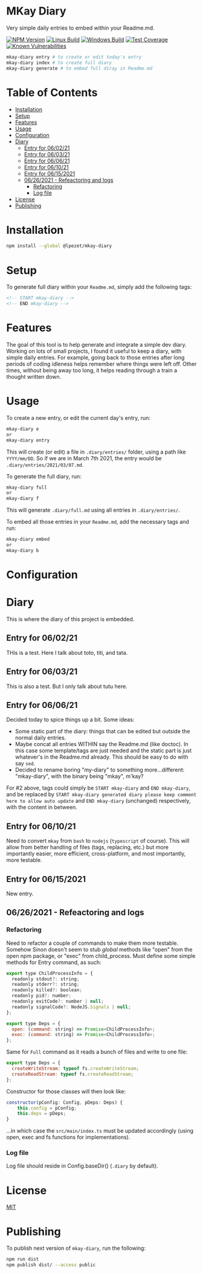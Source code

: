# MKay Diary

Very simple daily entries to embed within your Readme.md.

[![NPM Version][npm-image]][npm-url]
[![Linux Build][travis-image]][travis-url]
[![Windows Build][appveyor-image]][appveyor-url]
[![Test Coverage][coveralls-image]][coveralls-url]
[![Known Vulnerabilities][vulnerabilities-image]][vulnerabilities-url]

```bash
mkay-diary entry # to create or edit today's entry
mkay-diary index # to create full diary
mkay-diary generate # to embed full diray in Readme.md
```

# Table of Contents

<!-- START doctoc generated TOC please keep comment here to allow auto update -->
<!-- DON'T EDIT THIS SECTION, INSTEAD RE-RUN doctoc TO UPDATE -->

- [Installation](#installation)
- [Setup](#setup)
- [Features](#features)
- [Usage](#usage)
- [Configuration](#configuration)
- [Diary](#diary)
  - [Entry for 06/02/21](#entry-for-060221)
  - [Entry for 06/03/21](#entry-for-060321)
  - [Entry for 06/06/21](#entry-for-060621)
  - [Entry for 06/10/21](#entry-for-061021)
  - [Entry for 06/15/2021](#entry-for-06152021)
  - [06/26/2021 - Refeactoring and logs](#06262021---refeactoring-and-logs)
    - [Refactoring](#refactoring)
    - [Log file](#log-file)
- [License](#license)
- [Publishing](#publishing)

<!-- END doctoc generated TOC please keep comment here to allow auto update -->

# Installation

```bash
npm install --global @lpezet/mkay-diary
```

# Setup


To generate full diary within your `Readme.md`, simply add the following tags:

```html
<!-- START mkay-diary -->
<!-- END mkay-diary -->
```

# Features

The goal of this tool is to help generate and integrate a simple dev diary. Working on lots of small projects, I found it useful to keep a diary, with simple daily entries.
For example, going back to those entries after long periods of coding idleness helps remember where things were left off.
Other times, without being away too long, it helps reading through a train a thought written down.

# Usage

To create a new entry, or edit the current day's entry, run:

```bash
mkay-diary e
or
mkay-diary entry
```

This will create (or edit) a file in `.diary/entries/` folder, using a path like `YYYY/mm/DD`. So if we are in March 7th 2021, the entry would be `.diary/entries/2021/03/07.md`.

To generate the full diary, run:

```bash
mkay-diary full
or
mkay-diary f
```

This will generate `.diary/full.md` using all entries in `.diary/entries/`.

To embed all those entries in your `Readme.md`, add the necessary tags and run:

```bash
mkay-diary embed
or
mkay-diary b
```

# Configuration

# Diary

This is where the diary of this project is embedded.

<!-- e4a49e0START mkay-diary -->

[//]: # (DO NOT EDIT THE FOLLOWING. This content is automatically generated from diary entries.)

## Entry for 06/02/21

THis is a test.
Here I talk about toto, titi, and tata.

## Entry for 06/03/21

This is also a test. But I only talk about tutu here.

## Entry for 06/06/21

Decided today to spice things up a bit.
Some ideas:

- Some static part of the diary: things that can be edited but outside the normal daily entries.
- Maybe concat all entries WITHIN say the Readme.md (like doctoc). In this case some template/tags are just needed and the static part is just whatever's in the Readme.md already. This should be easy to do with say `sed`.
- Decided to rename boring "my-diary" to something more...different: "mkay-diary", with the binary being "mkay", m'kay?

For #2 above, tags could simply be `START mkay-diary` and `END mkay-diary`, and be replaced by `START mkay-diary generated diary please keep comment here to allow auto update` and `END mkay-diary` (unchanged) respectively, with the content in between.

## Entry for 06/10/21

Need to convert `mkay` from `bash` to `nodejs` (`typescript` of course).
This will allow from better handling of files (tags, replacing, etc.) but more importantly easier, more efficient, cross-platform, and most importantly, more testable.

## Entry for 06/15/2021

New entry.
## 06/26/2021 - Refeactoring and logs

### Refactoring

Need to refactor a couple of commands to make them more testable.
Somehow Sinon doesn't seem to stub *global* methods like "open" from the open npm package, or "exec" from child_process.
Must define some simple methods for Entry command, as such:

```js
export type ChildProcessInfo = {
  readonly stdout?: string;
  readonly stderr?: string;
  readonly killed?: boolean;
  readonly pid?: number;
  readonly exitCode?: number | null;
  readonly signalCode?: NodeJS.Signals | null;
};

export type Deps = {
  open: (command: string) => Promise<ChildProcessInfo>;
  exec: (command: string) => Promise<ChildProcessInfo>;
};
```

Same for `Full` command as it reads a bunch of files and write to one file:

```js
export type Deps = {
  createWriteStream: typeof fs.createWriteStream;
  createReadStream: typeof fs.createReadStream;
};
```

Constructor for those classes will then look like:

```js
constructor(pConfig: Config, pDeps: Deps) {
    this.config = pConfig;
    this.deps = pDeps;
}
```

...in which case the `src/main/index.ts` must be updated accordingly (using open, exec and fs functions for implementations).

### Log file

Log file should reside in Config.baseDir() (`.diary` by default).

<!-- e4a49e0END mkay-diary -->

# License

[MIT](LICENSE)


[npm-image]: https://badge.fury.io/js/%40lpezet%2Fmkay-diary.svg
[npm-url]: https://npmjs.com/package/@lpezet/mkay-diary
[travis-image]: https://www.travis-ci.com/lpezet/mkay-diary.svg?branch=master
[travis-url]: https://www.travis-ci.com/github/lpezet/mkay-diary
[coveralls-image]: https://coveralls.io/repos/github/lpezet/mkay-diary/badge.svg?branch=master
[coveralls-url]: https://coveralls.io/github/lpezet/mkay-diary?branch=master
[appveyor-image]: https://ci.appveyor.com/api/projects/status/hxkr7yml7qhi9jo8?svg=true
[appveyor-url]: https://ci.appveyor.com/project/lpezet/mkay-diary
[vulnerabilities-image]: https://snyk.io/test/github/lpezet/mkay-diary/badge.svg
[vulnerabilities-url]: https://snyk.io/test/github/lpezet/mkay-diary

# Publishing

To publish next version of `mkay-diary`, run the following:

```bash
npm run dist
npm publish dist/ --access public
```
